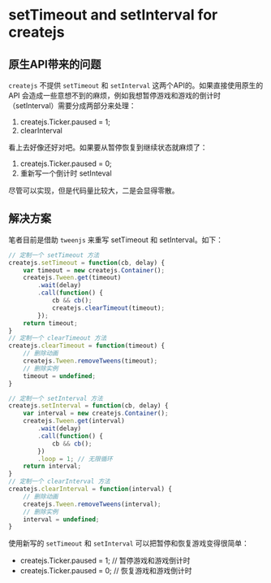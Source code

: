 # setTimeout and setInterval for createjs

## 原生API带来的问题

`createjs` 不提供 `setTimeout` 和 `setInterval` 这两个API的。如果直接使用原生的 API 会造成一些意想不到的麻烦，例如我想暂停游戏和游戏的倒计时（setInterval）需要分成两部分来处理：

1. createjs.Ticker.paused = 1; 
2. clearInterval

看上去好像还好对吧。如果要从暂停恢复到继续状态就麻烦了： 

1. createjs.Ticker.paused = 0; 
2. 重新写一个倒计时 setInteval

尽管可以实现，但是代码量比较大，二是会显得零散。

## 解决方案

笔者目前是借助 `tweenjs` 来重写 setTimeout 和 setInterval。如下： 

```javascript
// 定制一个 setTimeout 方法
createjs.setTimeout = function(cb, delay) {
    var timeout = new createjs.Container(); 
    createjs.Tween.get(timeout)
        .wait(delay)
        .call(function() {
            cb && cb(); 
            createjs.clearTimeout(timeout); 
        }); 
    return timeout; 
}
// 定制一个 clearTimeout 方法
createjs.clearTimeout = function(timeout) {
    // 删除动画
    createjs.Tween.removeTweens(timeout); 
    // 删除实例
    timeout = undefined; 
}
```

```javascript
// 定制一个 setInterval 方法
createjs.setInterval = function(cb, delay) {
    var interval = new createjs.Container(); 
    createjs.Tween.get(interval)
        .wait(delay)
        .call(function() {
            cb && cb(); 
        })
        .loop = 1; // 无限循环 
    return interval; 
}
// 定制一个 clearInterval 方法
createjs.clearInterval = function(interval) {
    // 删除动画
    createjs.Tween.removeTweens(interval); 
    // 删除实例
    interval = undefined; 
}
```
使用新写的 `setTimeout` 和 `setInterval` 可以把暂停和恢复游戏变得很简单： 
- createjs.Ticker.paused = 1; // 暂停游戏和游戏倒计时
- createjs.Ticker.paused = 0; // 恢复游戏和游戏倒计时

